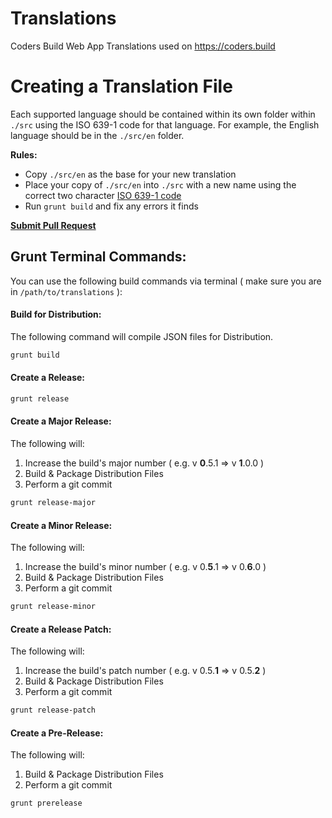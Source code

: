 Translations
===

Coders Build Web App Translations used on https://coders.build


Creating a Translation File
===

Each supported language should be contained within its own folder within `./src` using the ISO 639-1 code for that language.
For example, the English language should be in the `./src/en` folder.

__Rules:__

* Copy `./src/en` as the base for your new translation
* Place your copy of `./src/en` into `./src` with a new name using the correct two character [ISO 639-1 code](https://en.wikipedia.org/wiki/List_of_ISO_639-1_codes)
* Run `grunt build` and fix any errors it finds

__[Submit Pull Request](https://github.com/codersbuild/translations/pull/new/master)__

Grunt Terminal Commands:
---

You can use the following build commands via terminal ( make sure you are in `/path/to/translations` ):

#### Build for Distribution:

The following command will compile JSON files for Distribution.

```bash
grunt build
```

#### Create a Release:

```bash
grunt release
```

#### Create a Major Release:

The following will:

1. Increase the build's major number ( e.g. v __0__.5.1 => v __1__.0.0 )
2. Build & Package Distribution Files
3. Perform a git commit

```bash
grunt release-major
```

#### Create a Minor Release:

The following will:

1. Increase the build's minor number ( e.g. v 0.__5__.1 => v 0.__6__.0 )
2. Build & Package Distribution Files
3. Perform a git commit

```bash
grunt release-minor
```

#### Create a Release Patch:

The following will:

1. Increase the build's patch number ( e.g. v 0.5.__1__ => v 0.5.__2__ )
2. Build & Package Distribution Files
3. Perform a git commit

```bash
grunt release-patch
```

#### Create a Pre-Release:

The following will:

1. Build & Package Distribution Files
2. Perform a git commit

```bash
grunt prerelease
```

